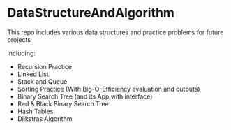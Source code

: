 # DataStructureAndAlgorithm

This repo includes various data structures and practice problems for future projects

Including:
- Recursion Practice
- Linked List
- Stack and Queue
- Sorting Practice (With Big-O-Efficiency evaluation and outputs)
- Binary Search Tree (and its App with interface)
- Red & Black Binary Search Tree
- Hash Tables
- Dijkstras Algorithm
